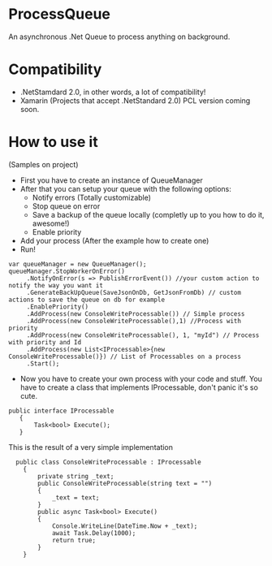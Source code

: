 # ProcessQueue
An asynchronous .Net Queue to process anything on background. 

# Compatibility
- .NetStamdard 2.0, in other words, a lot of compatibility!
- Xamarin (Projects that accept .NetStandard 2.0) PCL version coming soon.

# How to use it
(Samples on project)
- First you have to create an instance of QueueManager
- After that you can setup your queue with the following options:
  - Notify errors (Totally customizable)
  - Stop queue on error
  - Save a backup of the queue locally (completly up to you how to do it, awesome!)
  - Enable priority
- Add your process (After the example how to create one)
- Run!

 ```
var queueManager = new QueueManager();
queueManager.StopWorkerOnError()
      .NotifyOnError(s => PublishErrorEvent()) //your custom action to notify the way you want it
      .GenerateBackUpQueue(SaveJsonOnDb, GetJsonFromDb) // custom actions to save the queue on db for example
      .EnablePriority()
      .AddProcess(new ConsoleWriteProcessable()) // Simple process
      .AddProcess(new ConsoleWriteProcessable(),1) //Process with priority
      .AddProcess(new ConsoleWriteProcessable(), 1, "myId") // Process with priority and Id
      .AddProcess(new List<IProcessable>{new ConsoleWriteProcessable()}) // List of Processables on a process
      .Start();
 ```
 - Now you have to create your own process with your code and stuff.
 You have to create a class that implements IProcessable, don't panic it's so cute.
 ```
 public interface IProcessable
    {
        Task<bool> Execute();
    }
  ```
  This is the result of a very simple implementation
```
  public class ConsoleWriteProcessable : IProcessable
    {
        private string _text;
        public ConsoleWriteProcessable(string text = "")
        {
            _text = text;
        }
        public async Task<bool> Execute()
        {
            Console.WriteLine(DateTime.Now + _text);
            await Task.Delay(1000);
            return true;
        }
    }
  ```